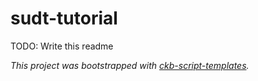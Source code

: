 # sudt-tutorial

TODO: Write this readme

*This project was bootstrapped with [ckb-script-templates].*

[ckb-script-templates]: https://github.com/cryptape/ckb-script-templates
